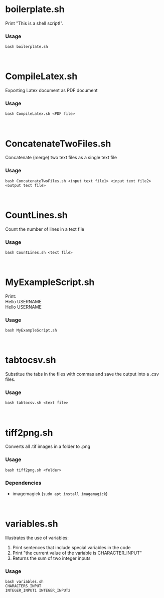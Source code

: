 # boilerplate.sh

Print "This is a shell script!".  

### Usage
``` 
bash boilerplate.sh 
```

&nbsp;  


# CompileLatex.sh
Exporting Latex document as PDF document 

### Usage
``` 
bash CompileLatex.sh <PDF file>
```

&nbsp;

# ConcatenateTwoFiles.sh

Concatenate (merge) two text files as a single text file

### Usage
```
bash ConcatenateTwoFiles.sh <input text file1> <input text file2> <output text file>
```

&nbsp;

# CountLines.sh

Count the number of lines in a text file  

### Usage 
```
bash CountLines.sh <text file>
```
&nbsp;

# MyExampleScript.sh

Print:  
Hello USERNAME  
Hello USERNAME  

### Usage
```
bash MyExampleScript.sh
```

&nbsp;

# tabtocsv.sh

Substitue the tabs in the files with commas and save the output into a .csv files.  

### Usage
``` 
bash tabtocsv.sh <text file>
```

&nbsp;

# tiff2png.sh

Converts all .tif images in a folder to .png 

### Usage 
``` 
bash tiff2png.sh <folder>
```
### Dependencies
- imagemagick (`sudo apt install imagemagick`)

&nbsp;

# variables.sh

Illustrates the use of variables:
1. Print sentences that include special variables in the code   
1. Print "the current value of the variable is CHARACTER_INPUT"
1. Returns the sum of two integer inputs  

### Usage
```
bash variables.sh
CHARACTERS_INPUT
INTEGER_INPUT1 INTEGER_INPUT2  
```

&nbsp;











